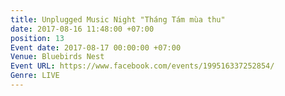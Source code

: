 ```yaml
---
title: Unplugged Music Night "Tháng Tám mùa thu"
date: 2017-08-16 11:48:00 +07:00
position: 13
Event date: 2017-08-17 00:00:00 +07:00
Venue: Bluebirds Nest
Event URL: https://www.facebook.com/events/199516337252854/
Genre: LIVE
---
```


